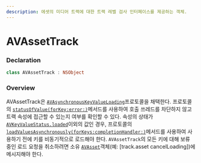 ```yaml
---
description: 에셋의 미디어 트랙에 대한 트랙 레벨 검사 인터페이스를 제공하는 객체.
---
```


# AVAssetTrack

### Declaration

```swift
class AVAssetTrack : NSObject
```

### Overview

AVAssetTrack은 [`AVAsynchronousKeyValueLoading`](https://developer.apple.com/documentation/avfoundation/avasynchronouskeyvalueloading)프로토콜을 채택한다. 프로토콜의 [`statusOfValue(forKey:error:)`](https://developer.apple.com/documentation/avfoundation/avasynchronouskeyvalueloading/1386816-statusofvalue)메서드를 사용하여 호출 쓰레드를 차단하지 않고 트랙 속성에 접근할 수 있는지 여부를 확인할 수 있다. 속성의 상태가 [`AVKeyValueStatus.loaded`](https://developer.apple.com/documentation/avfoundation/avkeyvaluestatus/loaded)이외의 값인 경우, 프로토콜의 [`loadValuesAsynchronously(forKeys:completionHandler:)`](https://developer.apple.com/documentation/avfoundation/avasynchronouskeyvalueloading/1387321-loadvaluesasynchronously)메서드를 사용하여 사용하기 전에 키를 비동기적으로 로드해야 한다. `AVAssetTrack`의 모든 키에 대해 보류 중인 로드 요청을 취소하려면 소유 [`AVAsset`](https://developer.apple.com/documentation/avfoundation/avasset)객체\(예: \[track.asset cancelLoading\]\)에 메시지해야 한다.

